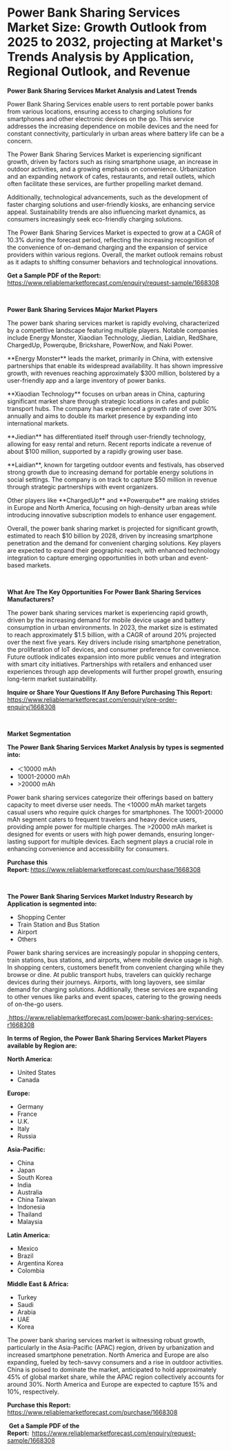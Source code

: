 <p><h1>Power Bank Sharing Services Market Size: Growth Outlook from 2025 to 2032, projecting at Market's Trends Analysis by Application, Regional Outlook, and Revenue</h1></p><p><strong>Power Bank Sharing Services Market Analysis and Latest Trends</strong></p>
<p><p>Power Bank Sharing Services enable users to rent portable power banks from various locations, ensuring access to charging solutions for smartphones and other electronic devices on the go. This service addresses the increasing dependence on mobile devices and the need for constant connectivity, particularly in urban areas where battery life can be a concern.</p><p>The Power Bank Sharing Services Market is experiencing significant growth, driven by factors such as rising smartphone usage, an increase in outdoor activities, and a growing emphasis on convenience. Urbanization and an expanding network of cafes, restaurants, and retail outlets, which often facilitate these services, are further propelling market demand. </p><p>Additionally, technological advancements, such as the development of faster charging solutions and user-friendly kiosks, are enhancing service appeal. Sustainability trends are also influencing market dynamics, as consumers increasingly seek eco-friendly charging solutions. </p><p>The Power Bank Sharing Services Market is expected to grow at a CAGR of 10.3% during the forecast period, reflecting the increasing recognition of the convenience of on-demand charging and the expansion of service providers within various regions. Overall, the market outlook remains robust as it adapts to shifting consumer behaviors and technological innovations.</p></p>
<p><strong>Get a Sample PDF of the Report:&nbsp;</strong> <a href="https://www.reliablemarketforecast.com/enquiry/request-sample/1668308?utm_campaign=3222&utm_medium=2&utm_source=Github&utm_content=ia&utm_term=17042025&utm_id=power-bank-sharing-services">https://www.reliablemarketforecast.com/enquiry/request-sample/1668308</a></p>
<p>&nbsp;</p>
<p><strong>Power Bank Sharing Services Major Market Players</strong></p>
<p><p>The power bank sharing services market is rapidly evolving, characterized by a competitive landscape featuring multiple players. Notable companies include Energy Monster, Xiaodian Technology, Jiedian, Laidian, RedShare, ChargedUp, Powerqube, Brickshare, PowerNow, and Naki Power. </p><p>**Energy Monster** leads the market, primarily in China, with extensive partnerships that enable its widespread availability. It has shown impressive growth, with revenues reaching approximately $300 million, bolstered by a user-friendly app and a large inventory of power banks.</p><p>**Xiaodian Technology** focuses on urban areas in China, capturing significant market share through strategic locations in cafes and public transport hubs. The company has experienced a growth rate of over 30% annually and aims to double its market presence by expanding into international markets.</p><p>**Jiedian** has differentiated itself through user-friendly technology, allowing for easy rental and return. Recent reports indicate a revenue of about $100 million, supported by a rapidly growing user base.</p><p>**Laidian**, known for targeting outdoor events and festivals, has observed strong growth due to increasing demand for portable energy solutions in social settings. The company is on track to capture $50 million in revenue through strategic partnerships with event organizers.</p><p>Other players like **ChargedUp** and **Powerqube** are making strides in Europe and North America, focusing on high-density urban areas while introducing innovative subscription models to enhance user engagement.</p><p>Overall, the power bank sharing market is projected for significant growth, estimated to reach $10 billion by 2028, driven by increasing smartphone penetration and the demand for convenient charging solutions. Key players are expected to expand their geographic reach, with enhanced technology integration to capture emerging opportunities in both urban and event-based markets.</p></p>
<p>&nbsp;</p>
<p><strong>What Are The Key Opportunities For Power Bank Sharing Services Manufacturers?</strong></p>
<p><p>The power bank sharing services market is experiencing rapid growth, driven by the increasing demand for mobile device usage and battery consumption in urban environments. In 2023, the market size is estimated to reach approximately $1.5 billion, with a CAGR of around 20% projected over the next five years. Key drivers include rising smartphone penetration, the proliferation of IoT devices, and consumer preference for convenience. Future outlook indicates expansion into more public venues and integration with smart city initiatives. Partnerships with retailers and enhanced user experiences through app developments will further propel growth, ensuring long-term market sustainability.</p></p>
<p><strong>Inquire or Share Your Questions If Any Before Purchasing This Report:</strong> <a href="https://www.reliablemarketforecast.com/enquiry/pre-order-enquiry/1668308?utm_campaign=3222&utm_medium=2&utm_source=Github&utm_content=ia&utm_term=17042025&utm_id=power-bank-sharing-services">https://www.reliablemarketforecast.com/enquiry/pre-order-enquiry/1668308</a></p>
<p>&nbsp;</p>
<p><strong>Market Segmentation</strong></p>
<p><strong>The Power Bank Sharing Services Market Analysis by types is segmented into:</strong></p>
<p><ul><li>＜10000 mAh</li><li>10001-20000 mAh</li><li>>20000 mAh</li></ul></p>
<p><p>Power bank sharing services categorize their offerings based on battery capacity to meet diverse user needs. The <10000 mAh market targets casual users who require quick charges for smartphones. The 10001-20000 mAh segment caters to frequent travelers and heavy device users, providing ample power for multiple charges. The >20000 mAh market is designed for events or users with high power demands, ensuring longer-lasting support for multiple devices. Each segment plays a crucial role in enhancing convenience and accessibility for consumers.</p></p>
<p><strong>Purchase this Report:&nbsp;</strong><a href="https://www.reliablemarketforecast.com/purchase/1668308?utm_campaign=3222&utm_medium=2&utm_source=Github&utm_content=ia&utm_term=17042025&utm_id=power-bank-sharing-services">https://www.reliablemarketforecast.com/purchase/1668308</a></p>
<p>&nbsp;</p>
<p><strong>The Power Bank Sharing Services Market Industry Research by Application is segmented into:</strong></p>
<p><ul><li>Shopping Center</li><li>Train Station and Bus Station</li><li>Airport</li><li>Others</li></ul></p>
<p><p>Power bank sharing services are increasingly popular in shopping centers, train stations, bus stations, and airports, where mobile device usage is high. In shopping centers, customers benefit from convenient charging while they browse or dine. At public transport hubs, travelers can quickly recharge devices during their journeys. Airports, with long layovers, see similar demand for charging solutions. Additionally, these services are expanding to other venues like parks and event spaces, catering to the growing needs of on-the-go users.</p></p>
<p><a href="https://www.reliablemarketforecast.com/power-bank-sharing-services-r1668308?utm_campaign=3222&utm_medium=2&utm_source=Github&utm_content=ia&utm_term=17042025&utm_id=power-bank-sharing-services">&nbsp;https://www.reliablemarketforecast.com/power-bank-sharing-services-r1668308</a></p>
<p><strong>In terms of Region, the Power Bank Sharing Services Market Players available by Region are:</strong></p>
<p>
    <p> <strong> North America: </strong>
        <ul>
            <li>United States</li>
            <li>Canada</li>
        </ul>
        </p> 
    <p> <strong> Europe: </strong>
        <ul>
            <li>Germany</li>
            <li>France</li>
            <li>U.K.</li>
            <li>Italy</li>
            <li>Russia</li>
        </ul>
        </p> 
    <p> <strong> Asia-Pacific: </strong>
        <ul>
            <li>China</li>
            <li>Japan</li>
            <li>South Korea</li>
            <li>India</li>
            <li>Australia</li>
            <li>China Taiwan</li>
            <li>Indonesia</li>
            <li>Thailand</li>
            <li>Malaysia</li>
        </ul>
        </p> 
    <p> <strong> Latin America: </strong>
        <ul>
            <li>Mexico</li>
            <li>Brazil</li>
            <li>Argentina Korea</li>
            <li>Colombia</li>
        </ul>
        </p> 
    <p> <strong> Middle East & Africa: </strong>
        <ul>
            <li>Turkey</li>
            <li>Saudi</li>
            <li>Arabia</li>
            <li>UAE</li>
            <li>Korea</li>
        </ul>
    </p>
    </p>
<p><p>The power bank sharing services market is witnessing robust growth, particularly in the Asia-Pacific (APAC) region, driven by urbanization and increased smartphone penetration. North America and Europe are also expanding, fueled by tech-savvy consumers and a rise in outdoor activities. China is poised to dominate the market, anticipated to hold approximately 45% of global market share, while the APAC region collectively accounts for around 30%. North America and Europe are expected to capture 15% and 10%, respectively.</p></p>
<p><strong>Purchase this Report: </strong><a href="https://www.reliablemarketforecast.com/purchase/1668308?utm_campaign=3222&utm_medium=2&utm_source=Github&utm_content=ia&utm_term=17042025&utm_id=power-bank-sharing-services">https://www.reliablemarketforecast.com/purchase/1668308</a></p>
<p>&nbsp;<strong>Get a Sample PDF of the Report:&nbsp;&nbsp;</strong><a href="https://www.reliablemarketforecast.com/enquiry/request-sample/1668308?utm_campaign=3222&utm_medium=2&utm_source=Github&utm_content=ia&utm_term=17042025&utm_id=power-bank-sharing-services">https://www.reliablemarketforecast.com/enquiry/request-sample/1668308</a></p>
<p><strong></strong></p>
<p><p></p><p></p><p></p></p>